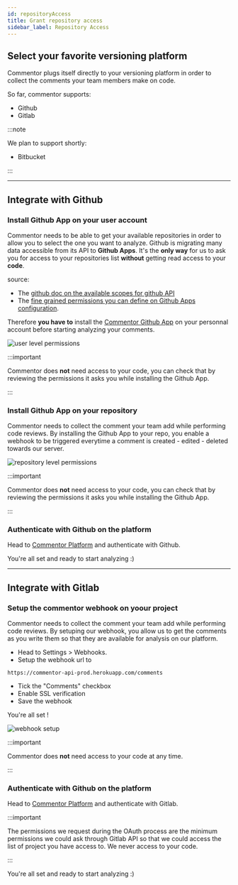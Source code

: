 ```yaml
---
id: repositoryAccess
title: Grant repository access
sidebar_label: Repository Access
---
```


## Select your favorite versioning platform

Commentor plugs itself directly to your versioning platform in order to collect the comments your team members make on code.

So far, commentor supports:

- Github
- Gitlab

:::note

We plan to support shortly:

- Bitbucket

:::

---

## Integrate with Github

### Install Github App on your user account

Commentor needs to be able to get your available repositories in order to allow you to select the one you want to analyze.
Github is migrating many data accessible from its API to **Github Apps**. It's the **only way** for us to ask you for access to your repositories list **without** getting read access to your **code**.

source:

- The [github doc on the available scopes for github API](https://developer.github.com/apps/building-oauth-apps/understanding-scopes-for-oauth-apps/#available-scopes)
- The [fine grained permissions you can define on Github Apps configuration](https://developer.github.com/v3/apps/permissions/#metadata-permissions).

Therefore **you have to** install the [Commentor Github App](https://github.com/apps/commentor) on your personnal account before starting analyzing your comments.

![user level permissions][github-app-user-permissions]

[github-app-user-permissions]: /img/github-app-user-permissions.png "Grant the read access to the repo you want to access to through commentor."

:::important

Commentor does **not** need access to your code, you can check that by reviewing the permissions it asks you while installing the Github App.

:::

### Install Github App on your repository

Commentor needs to collect the comment your team add while performing code reviews. By installing the Github App to your repo, you enable a webhook to be triggered everytime a comment is created - edited - deleted towards our server.

![repository level permissions][github-app-repository-permissions]

[github-app-repository-permissions]: /img/github-app-repository-permissions.png "Grant the read access to the repo you want to start tracking the comments from."

:::important

Commentor does **not** need access to your code, you can check that by reviewing the permissions it asks you while installing the Github App.

:::

### Authenticate with Github on the platform

Head to [Commentor Platform](https://commentor.netlify.app) and authenticate with Github.

You're all set and ready to start analyzing :)

---

## Integrate with Gitlab

### Setup the commentor webhook on yoour project

Commentor needs to collect the comment your team add while performing code reviews. By setuping our webhook, you allow us to get the comments as you write them so that they are available for analysis on our platform.

- Head to Settings > Webhooks.
- Setup the webhook url to

```
https://commentor-api-prod.herokuapp.com/comments
```

- Tick the "Comments" checkbox
- Enable SSL verification
- Save the webhook

You're all set !

![webhook setup][gitlab-webhook-setup]

[gitlab-webhook-setup]: /img/gitlab-webhook-setup.png "Setup the webhook to be triggered by every comments"

:::important

Commentor does **not** need access to your code at any time.

:::

### Authenticate with Github on the platform

Head to [Commentor Platform](https://commentor.netlify.app) and authenticate with Gitlab.

:::important

The permissions we request during the OAuth process are the minimum permissions we could ask through Gitlab API so that we could access the list of project you have access to. We never access to your code.

:::

You're all set and ready to start analyzing :)
